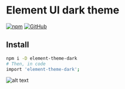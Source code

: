 # Element UI dark theme
[![npm](https://img.shields.io/npm/dt/element-theme-dark.svg)](https://www.npmjs.com/package/element-theme-dark)
[![GitHub](https://img.shields.io/github/license/mashape/apistatus.svg)](https://github.com/Arattian/element-theme-dark/blob/master/LICENSE)

## Install

```bash
npm i -D element-theme-dark
# Then, in code
import 'element-theme-dark';
```
![alt text](https://i.imgur.com/d1dKzUF.png)
